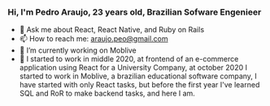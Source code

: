 ### Hi, I'm Pedro Araujo, 23 years old, Brazilian Sofware Engenieer

- 💬 Ask me about React, React Native, and Ruby on Rails
- 📫 How to reach me: araujo.peo@gmail.com
- 💼 I’m currently working on Moblive
- 👔 I started to work in middle 2020, at frontend of an e-commerce application using React for a University Company, at october 2020 I started to work in Moblive, a brazilian educational software company, I have started with only React tasks, but before the first year I've learned SQL and RoR to make backend tasks, and here I am.

<!--
Here are some ideas to get you started:

- 🌱  I’mcurrently learning Ruby on Rails
- 👯 I’m looking to collaborate on ...
- ⚡  Fun fact I’m otaku
- 🔭 I’m currently working on Moblive
- 🤔 I’m looking for help with ...
 ...
- 😄 Pronouns: ...
-->
